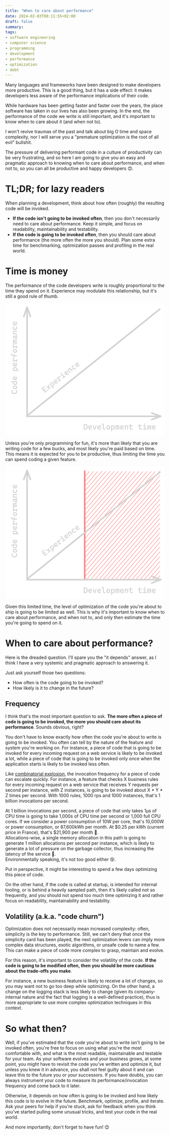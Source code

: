 ```yaml
---
title: "When to care about performance"
date: 2024-02-03T08:11:55+02:00
draft: false
summary: 
tags: 
- software engineering
- computer science
- programming
- development
- performance
- optimization
- debt
---
```


Many languages and frameworks have been designed to make developers more productive. This is a good thing, but it has a side effect: it makes developers less aware of the performance implications of their code.  

While hardware has been getting faster and faster over the years, the place software has taken in our lives has also been growing. In the end, the performance of the code we write is still important, and it's important to know when to care about it (and when not to).  

I won't revive traumas of the past and talk about big O time and space complexity, nor I will serve you a "premature optimization is the root of all evil" bullshit.  

The pressure of delivering performant code in a culture of productivity can be very frustrating, and so here I am going to give you an easy and pragmatic approach to knowing when to care about performance, and when not to, so you can all be productive and happy developers 😊.

# TL;DR; for lazy readers

When planning a development, think about how often (roughly) the resulting code will be invoked.
- **If the code isn't going to be invoked often**, then you don't necessarily need to care about performance. Keep it simple, and focus on readability, maintainability and testability. 
- **If the code is going to be invoked often**, then you should care about performance (the more often the more you should). Plan some extra time for benchmarking, optimization passes and profiling in the real world.

# Time is money

The performance of the code developers write is roughly proportional to the time they spend on it. Experience may modulate this relationship, but it's still a good rule of thumb.

![](perf-vs-dev-time.png)

Unless you're only programming for fun, it's more than likely that you are writing code for a few bucks, and most likely you're paid based on time. This means it is expected for you to be productive, thus limiting the time you can spend coding a given feature.

![](perf-vs-dev-time-bounded.png)

Given this limited time, the level of optimization of the code you're about to ship is going to be limited as well. This is why it's important to know when to care about performance, and when not to, and only then estimate the time you're going to spend on it.

# When to care about performance?

Here is the dreaded question. I'll spare you the "it depends" answer, as I think I have a very systemic and pragmatic approach to answering it.  

Just ask yourself those two questions:
- How often is the code going to be invoked?
- How likely is it to change in the future?

## Frequency

I think that's the most important question to ask. **The more often a piece of code is going to be invoked, the more you should care about its performance**. Sounds obvious, right?

You don't have to know exactly how often the code you're about to write is going to be invoked. You often can tell by the nature of the feature and system you're working on. For instance, a piece of code that is going to be invoked for every incoming request on a web service is likely to be invoked a lot, while a piece of code that is going to be invoked only once when the application starts is likely to be invoked less often.

Like [combinatorial explosion](https://en.wikipedia.org/wiki/Combinatorial_explosion), the invocation frequency for a piece of code can escalate quickly. For instance, a feature that checks X business rules for every incoming request on a web service that receives Y requests per second per instance, with Z instances, is going to be invoked about X * Y * Z times per second. With 1000 rules, 1000 rps and 1000 instances, that's 1 billion invocations per second.

At 1 billion invocations per second, a piece of code that only takes 1µs of CPU time is going to take 1,000s of CPU time per second or 1,000 full CPU cores. If we consider a power consumption of 10W per core, that's 10,000W or power consumption, or 87,600kWh per month. At $0.25 per kWh (current price in France), that's $21,900 per month 💸.  
Allocations-wise, a single memory allocation in this path is going to generate 1 million allocations per second per instance, which is likely to generate a lot of pressure on the garbage collector, thus increasing the latency of the service 🐌.  
Environmentally speaking, it's not too good either 😵.

Put in perspective, it might be interesting to spend a few days optimizing this piece of code.

On the other hand, if the code is called at startup, is intended for internal tooling, or is behind a heavily sampled path, then it's likely called not so frequently, and you should not spend too much time optimizing it and rather focus on readability, maintainability and testability.

## Volatility (a.k.a. "code churn")

Optimization does not necessarily mean increased complexity: often, simplicity is the key to performance. Still, we can't deny that once the simplicity card has been played, the next optimization levers can imply more complex data structures, exotic algorithms, or unsafe code to name a few. This can make a piece of code more complex to grasp, maintain and evolve.  

For this reason, it's important to consider the volatility of the code. **If the code is going to be modified often, then you should be more cautious about the trade-offs you make**.  

For instance, a new business feature is likely to receive a lot of changes, so you may want not to go too deep while optimizing. On the other hand, a change on the logging stack is less likely to change (given its company-internal nature and the fact that logging is a well-defined practice), thus is more appropriate to use more complex optimization techniques in this context. 

# So what then?

Well, if you've estimated that the code you're about to write isn't going to be invoked often, you're free to focus on using what you're the most comfortable with, and what is the most readable, maintainable and testable for your team. As your software evolves and your business grows, at some point, you might have to revisit the code you've written and optimize it, but unless you knew it in advance, you shall not feel guilty about it and can leave this to the future you or your successors. If you have doubts, you can always instrument your code to measure its performance/invocation frequency and come back to it later.

Otherwise, it depends on how often is going to be invoked and how likely this code is to evolve in the future. Benchmark, optimize, profile, and iterate. Ask your peers for help if you're stuck, ask for feedback when you think you've started pulling some unusual tricks, and test your code in the real world.  

And more importantly, don't forget to have fun! 😊 